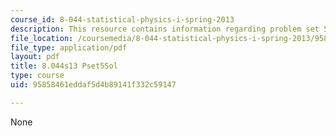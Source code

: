```yaml
---
course_id: 8-044-statistical-physics-i-spring-2013
description: This resource contains information regarding problem set 5 solution.
file_location: /coursemedia/8-044-statistical-physics-i-spring-2013/95858461eddaf5d4b89141f332c59147_MIT8_044S13_pss5.pdf
file_type: application/pdf
layout: pdf
title: 8.044s13 Pset5Sol
type: course
uid: 95858461eddaf5d4b89141f332c59147

---
```

None